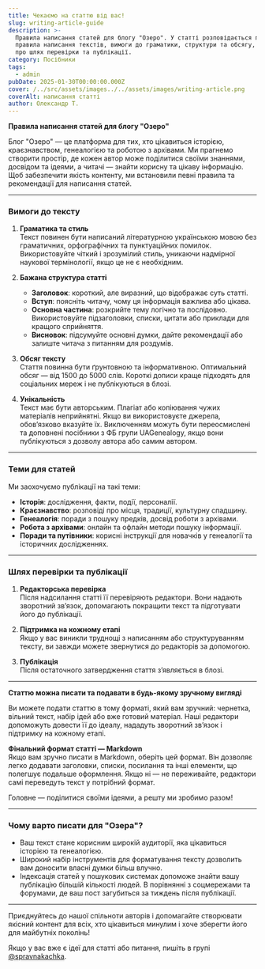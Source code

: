 ```yaml
---
title: Чекаємо на статтю від вас!
slug: writing-article-guide
description: >-
  Правила написання статей для блогу "Озеро". У статті розповідається про
  правила написання текстів, вимоги до граматики, структури та обсягу, а також
  про шлях перевірки та публікації.
category: Посібники
tags:
  - admin
pubDate: 2025-01-30T00:00:00.000Z
cover: /../src/assets/images../../assets/images/writing-article.png
coverAlt: написання статті
author: Олександр Т.
---
```


**Правила написання статей для блогу "Озеро"**

Блог "Озеро" — це платформа для тих, хто цікавиться історією, краєзнавством, генеалогією та роботою з архівами. Ми прагнемо створити простір, де кожен автор може поділитися своїми знаннями, досвідом та ідеями, а читачі — знайти корисну та цікаву інформацію. Щоб забезпечити якість контенту, ми встановили певні правила та рекомендації для написання статей.

---

### **Вимоги до тексту**

1. **Граматика та стиль**  
   Текст повинен бути написаний літературною українською мовою без граматичних, орфографічних та пунктуаційних помилок. Використовуйте чіткий і зрозумілий стиль, уникаючи надмірної наукової термінології, якщо це не є необхідним.

2. **Бажана структура статті**

   - **Заголовок**: короткий, але виразний, що відображає суть статті.
   - **Вступ**: поясніть читачу, чому ця інформація важлива або цікава.
   - **Основна частина**: розкрийте тему логічно та послідовно. Використовуйте підзаголовки, списки, цитати або приклади для кращого сприйняття.
   - **Висновок**: підсумуйте основні думки, дайте рекомендації або залиште читача з питанням для роздумів.

3. **Обсяг тексту**  
   Стаття повинна бути ґрунтовною та інформативною. Оптимальний обсяг — від 1500 до 5000 слів. Короткі дописи краще підходять для соціальних мереж і не публікуються в блозі.

4. **Унікальність**  
   Текст має бути авторським. Плагіат або копіювання чужих матеріалів неприйнятні. Якщо ви використовуєте джерела, обов’язково вказуйте їх. Виключенням можуть бути переосмислені та доповнені посібники з ФБ групи UAGenealogy, якщо вони публікуються з дозволу автора або самим автором.

---

### **Теми для статей**

Ми заохочуємо публікації на такі теми:

- **Історія**: дослідження, факти, події, персоналії.
- **Краєзнавство**: розповіді про місця, традиції, культурну спадщину.
- **Генеалогія**: поради з пошуку предків, досвід роботи з архівами.
- **Робота з архівами**: онлайн та офлайн методи пошуку інформації.
- **Поради та путівники**: корисні інструкції для новачків у генеалогії та історичних дослідженнях.

---

### **Шлях перевірки та публікації**

1. **Редакторська перевірка**  
   Після надсилання статті її перевіряють редактори. Вони надають зворотний зв’язок, допомагають покращити текст та підготувати його до публікації.

2. **Підтримка на кожному етапі**  
   Якщо у вас виникли труднощі з написанням або структуруванням тексту, ви завжди можете звернутися до редакторів за допомогою.

3. **Публікація**  
   Після остаточного затвердження стаття з’являється в блозі.

---

**Статтю можна писати та подавати в будь-якому зручному вигляді**  

Ви можете подати статтю в тому форматі, який вам зручний: чернетка, вільний текст, набір ідей або вже готовий матеріал. Наші редактори допоможуть довести її до ідеалу, нададуть зворотний зв’язок і підтримку на кожному етапі.  

**Фінальний формат статті — Markdown**  
Якщо вам зручно писати в Markdown, оберіть цей формат. Він дозволяє легко додавати заголовки, списки, посилання та інші елементи, що полегшує подальше оформлення. Якщо ні — не переживайте, редактори самі переведуть текст у потрібний формат.  

Головне — поділитися своїми ідеями, а решту ми зробимо разом!

---

### **Чому варто писати для "Озера"?**

- Ваш текст стане корисним широкій аудиторії, яка цікавиться історією та генеалогією.
- Широкий набір інструментів для форматування тексту дозволить вам доносити власні думки більш влучно.
- Індексація статей у пошукових системах допоможе знайти вашу публікацію більшій кількості людей. В порівнянні з соцмережами та форумами, де ваш пост загубиться за тиждень після публікації.

---

Приєднуйтесь до нашої спільноти авторів і допомагайте створювати якісний контент для всіх, хто цікавиться минулим і хоче зберегти його для майбутніх поколінь!

Якщо у вас вже є ідеї для статті або питання, пишіть в групі [@spravnakachka](https://t.me/spravnakachka).
